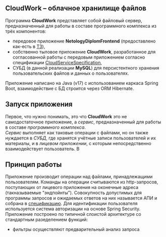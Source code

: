 ## CloudWork – облачное хранилище файлов

Программа **CloudWork** представляет собой файловый сервер, предназначенный для работы в составе программного комплекса из трёх компонентов: 
* передовое приложение **NetologyDiplomFrontend** (предоставлено как-есть в [ТЗ](./TT.md)),
* собственно тыловое приложение **CloudWork**, разработанное для согласованной работы с передовым приложением согласно спецификации [CloudServiceSpecification](./CloudServiceSpecification.yaml),
* СУБД (в данной реализации **MySQL**) для персистентного хранения пользовательских файлов и данных о пользователях.
    

Приложение написано на Java (v17) с использованием каркаса Spring Boot, взаимодействие с БД строится через ORM Hibernate.

## Запуск приложения
Первое, что нужно понимать, это что **CloudWork** это не самодостаточное приложение, а _сервис_, предназначенный для работы в составе _программного комплекса_.  
_Сервис_ выполняет как таковые операции с файлами, но он также нуждается в _СУБД_, где хранятся учётные записи пользователей и их материалы, и в _лицевом приложении_, с которым непосредственно взаимодействует пользователь.
В 

## Принцип работы
Приложение производит операции над файлами, принадлежащими пользователям.
Команды на операции считываются из http-запросов, поступающих от лицевого приложения на оконечные адреса (такназываемые "эндпойнты"). Совокупность допустимых для программы запросов и ожидаемых ответов на них называется АПИ и собрана в [спецификацию](./CloudServiceSpecification.yaml). Для идентификации пользователя используется система авторизации на основе Spring Security.
Приложение построено по типичной слоистой архитектуре со стандартным разеделением функций:
* фильтры осуществляют предварительный анализ запроса 
